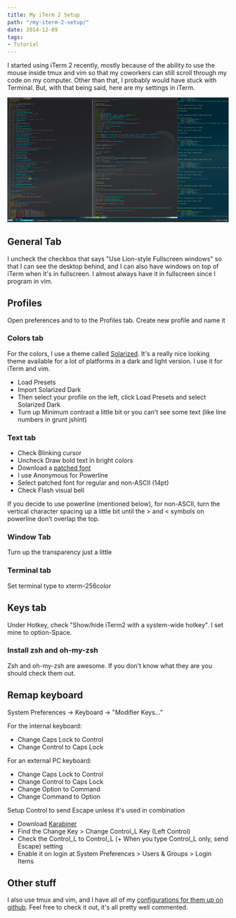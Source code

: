 ```yaml
---
title: My iTerm 2 Setup
path: "/my-iterm-2-setup/"
date: 2014-12-09
tags:
- Tutorial
---
```


I started using iTerm 2 recently, mostly because of the ability to use the mouse inside tmux and vim so that my coworkers can still scroll through my code on my computer. Other than that, I probably would have stuck with Terminal. But, with that being said, here are my settings in iTerm.

![iTerm 2](./iterm2.jpg)

## General Tab

I uncheck the checkbox that says "Use Lion-style Fullscreen windows" so that I can see the desktop behind, and I can also have windows on top of iTerm when it's in fullscreen. I almost always have it in fullscreen since I program in vim.

## Profiles

Open preferences and to to the Profiles tab. Create new profile and name it

### Colors tab

For the colors, I use a theme called [Solarized](http://ethanschoonover.com/solarized). It's a really nice looking theme available for a lot of platforms in a dark and light version. I use it for iTerm and vim.

- Load Presets
- Import Solarized Dark
- Then select your profile on the left, click Load Presets and select Solarized Dark
- Turn up Minimum contrast a little bit or you can’t see some text (like line numbers in grunt jshint)

### Text tab

- Check Blinking cursor
- Uncheck Draw bold text in bright colors
- Download a [patched font](https://github.com/Lokaltog/powerline-fonts)
- I use Anonymous for Powerline
- Select patched font for regular and non-ASCII (14pt)
- Check Flash visual bell

If you decide to use powerline (mentioned below), for non-ASCII, turn the vertical character spacing up a little bit until the > and < symbols on powerline don’t overlap the top.

### Window Tab

Turn up the transparency just a little

### Terminal tab

Set terminal type to xterm-256color

## Keys tab

Under Hotkey, check "Show/hide iTerm2 with a system-wide hotkey". I set mine to option-Space.

### Install zsh and oh-my-zsh

Zsh and oh-my-zsh are awesome. If you don't know what they are you should check them out.

## Remap keyboard

System Preferences -> Keyboard -> "Modifier Keys…”

For the internal keyboard:

- Change Caps Lock to Control
- Change Control to Caps Lock

For an external PC keyboard:

- Change Caps Lock to Control
- Change Control to Caps Lock
- Change Option to Command
- Change Command to Option

Setup Control to send Escape unless it's used in combination

- Download [Karabiner](https://pqrs.org/osx/karabiner/)
- Find the Change Key > Change Control_L Key (Left Control)
- Check the Control_L to Control_L (+ When you type Control_L only, send Escape) setting
- Enable it on login at System Preferences > Users & Groups > Login Items

## Other stuff

I also use tmux and vim, and I have all of my [configurations for them up on github](https://github.com/aharris88/dotfiles). Feel free to check it out, it's all pretty well commented.
